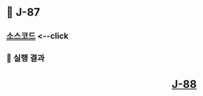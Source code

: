 # 📖 J-87

## 
[소스코드](./JComponentEX.java) <--click
---

📘 실행 결과
---



# <p align="right">[J-88](./J_88.md)</p>
